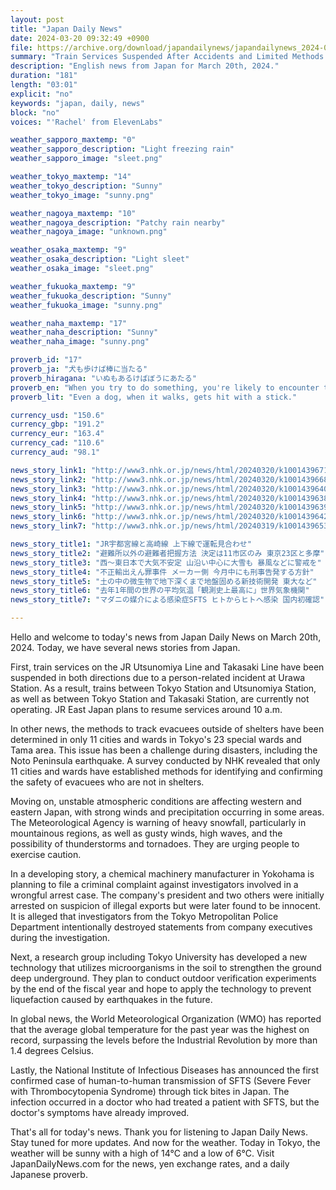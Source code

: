```yaml
---
layout: post
title: "Japan Daily News"
date: 2024-03-20 09:32:49 +0900
file: https://archive.org/download/japandailynews/japandailynews_2024-03-20.mp3
summary: "Train Services Suspended After Accidents and Limited Methods to Track Evacuees, & more…"
description: "English news from Japan for March 20th, 2024."
duration: "181"
length: "03:01"
explicit: "no"
keywords: "japan, daily, news"
block: "no"
voices: "'Rachel' from ElevenLabs"

weather_sapporo_maxtemp: "0"
weather_sapporo_description: "Light freezing rain"
weather_sapporo_image: "sleet.png"

weather_tokyo_maxtemp: "14"
weather_tokyo_description: "Sunny"
weather_tokyo_image: "sunny.png"

weather_nagoya_maxtemp: "10"
weather_nagoya_description: "Patchy rain nearby"
weather_nagoya_image: "unknown.png"

weather_osaka_maxtemp: "9"
weather_osaka_description: "Light sleet"
weather_osaka_image: "sleet.png"

weather_fukuoka_maxtemp: "9"
weather_fukuoka_description: "Sunny"
weather_fukuoka_image: "sunny.png"

weather_naha_maxtemp: "17"
weather_naha_description: "Sunny"
weather_naha_image: "sunny.png"

proverb_id: "17"
proverb_ja: "犬も歩けば棒に当たる"
proverb_hiragana: "いぬもあるけばぼうにあたる"
proverb_en: "When you try to do something, you're likely to encounter trouble; or you might encounter unexpected fortune while you're at it."
proverb_lit: "Even a dog, when it walks, gets hit with a stick."

currency_usd: "150.6"
currency_gbp: "191.2"
currency_eur: "163.4"
currency_cad: "110.6"
currency_aud: "98.1"

news_story_link1: "http://www3.nhk.or.jp/news/html/20240320/k10014396711000.html"
news_story_link2: "http://www3.nhk.or.jp/news/html/20240320/k10014396681000.html"
news_story_link3: "http://www3.nhk.or.jp/news/html/20240320/k10014396401000.html"
news_story_link4: "http://www3.nhk.or.jp/news/html/20240320/k10014396381000.html"
news_story_link5: "http://www3.nhk.or.jp/news/html/20240320/k10014396391000.html"
news_story_link6: "http://www3.nhk.or.jp/news/html/20240320/k10014396421000.html"
news_story_link7: "http://www3.nhk.or.jp/news/html/20240319/k10014396531000.html"

news_story_title1: "JR宇都宮線と高崎線 上下線で運転見合わせ"
news_story_title2: "避難所以外の避難者把握方法 決定は11市区のみ 東京23区と多摩"
news_story_title3: "西～東日本で大気不安定 山沿い中心に大雪も 暴風などに警戒を"
news_story_title4: "不正輸出えん罪事件 メーカー側 今月中にも刑事告発する方針"
news_story_title5: "土の中の微生物で地下深くまで地盤固める新技術開発 東大など"
news_story_title6: "去年1年間の世界の平均気温「観測史上最高に」世界気象機関"
news_story_title7: "マダニの媒介による感染症SFTS ヒトからヒトへ感染 国内初確認"

---
```


Hello and welcome to today's news from Japan Daily News on March 20th, 2024. Today, we have several news stories from Japan.

First, train services on the JR Utsunomiya Line and Takasaki Line have been suspended in both directions due to a person-related incident at Urawa Station. As a result, trains between Tokyo Station and Utsunomiya Station, as well as between Tokyo Station and Takasaki Station, are currently not operating. JR East Japan plans to resume services around 10 a.m.

In other news, the methods to track evacuees outside of shelters have been determined in only 11 cities and wards in Tokyo's 23 special wards and Tama area. This issue has been a challenge during disasters, including the Noto Peninsula earthquake. A survey conducted by NHK revealed that only 11 cities and wards have established methods for identifying and confirming the safety of evacuees who are not in shelters.

Moving on, unstable atmospheric conditions are affecting western and eastern Japan, with strong winds and precipitation occurring in some areas. The Meteorological Agency is warning of heavy snowfall, particularly in mountainous regions, as well as gusty winds, high waves, and the possibility of thunderstorms and tornadoes. They are urging people to exercise caution.

In a developing story, a chemical machinery manufacturer in Yokohama is planning to file a criminal complaint against investigators involved in a wrongful arrest case. The company's president and two others were initially arrested on suspicion of illegal exports but were later found to be innocent. It is alleged that investigators from the Tokyo Metropolitan Police Department intentionally destroyed statements from company executives during the investigation.

Next, a research group including Tokyo University has developed a new technology that utilizes microorganisms in the soil to strengthen the ground deep underground. They plan to conduct outdoor verification experiments by the end of the fiscal year and hope to apply the technology to prevent liquefaction caused by earthquakes in the future.

In global news, the World Meteorological Organization (WMO) has reported that the average global temperature for the past year was the highest on record, surpassing the levels before the Industrial Revolution by more than 1.4 degrees Celsius.

Lastly, the National Institute of Infectious Diseases has announced the first confirmed case of human-to-human transmission of SFTS (Severe Fever with Thrombocytopenia Syndrome) through tick bites in Japan. The infection occurred in a doctor who had treated a patient with SFTS, but the doctor's symptoms have already improved.

That's all for today's news. Thank you for listening to Japan Daily News. Stay tuned for more updates. And now for the weather. Today in Tokyo, the weather will be sunny with a high of 14°C and a low of 6°C.  Visit JapanDailyNews.com for the news, yen exchange rates, and a daily Japanese proverb.
